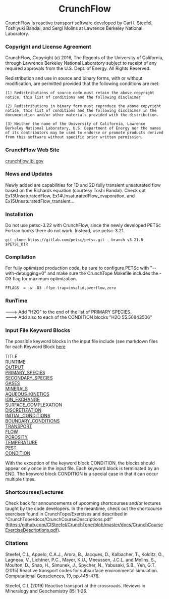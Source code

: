 <h1 align='center'>CrunchFlow</h1>

CrunchFlow is reactive transport software developed by Carl I. Steefel, Toshiyuki Bandai, and Sergi Molins at Lawrence Berkeley National Laboratory.

### Copyright and License Agreement

 CrunchFlow, Copyright (c) 2016, The Regents of the University of California, through Lawrence Berkeley National Laboratory
 subject to receipt of any required approvals from the U.S. Dept. of Energy.  All Rights Reserved.

 Redistribution and use in source and binary forms, with or without modification, are permitted provided that the following conditions are met:

    (1) Redistributions of source code must retain the above copyright notice, this list of conditions and the following disclaimer

    (2) Redistributions in binary form must reproduce the above copyright notice, this list of conditions and the following disclaimer in the documentation and/or other materials provided with the distribution.

    (3) Neither the name of the University of California, Lawrence Berkeley National Laboratory, U.S. Department of Energy nor the names of its contributors may be used to endorse or promote products derived from this software without specific prior written permission.

### CrunchFlow Web Site

[crunchflow.lbl.gov](https://crunch.lbl.gov/)

### News and Updates

Newly added are capabilities for 1D and 2D fully transient unsaturated flow based on the Richards equation (courtesy Toshi Bandai).  Check out Ex13UnsaturatedFlow, Ex14UnsaturatedFlow_evaporation, and Ex15UnsaturatedFlow_transient...

### Installation

Do not use petsc-3.22 with CrunchFlow, since the newly developed PETSc Fortran hooks there do not work.  Instead, use petsc-3.21.

    git clone https://gitlab.com/petsc/petsc.git --branch v3.21.6 $PETSC_DIR

### Compilation

For fully optimized production code, be sure to configure PETSc with "--with-debugging=0" and make sure the CrunchTope Makefile includes the -O3 flag for maximum optimization.

    FFLAGS  = -w -O3 -ffpe-trap=invalid,overflow,zero 

### RunTime

---> Add "H2O" to the end of the list of PRIMARY SPECIES.  
---> Add also to each of the CONDITION blocks  "H2O  55.50843506"

### Input File Keyword Blocks

The possible keyword blocks in the input file include
(see markdown files for each Keyword Block [here](https://github.com/CISteefel/CrunchTope/tree/master/docs/input_file)

TITLE  
[RUNTIME](./docs/input_file/runtime.md)  
[OUTPUT](./docs/input_file/output.md)  
[PRIMARY_SPECIES](./docs/input_file/output.md)  
[SECONDARY_SPECIES](./docs/input_file/secondary_species,md)  
[GASES](./docs/input_file/gases.md)  
[MINERALS](./docs/input_file/minerals.md)  
[AQUEOUS_KINETICS](./docs/input_file/aqueous_kinetics.md)  
[ION_EXCHANGE](./docs/input_file/ion_exchange.md)  
[SURFACE_COMPLEXATION](./docs/input_file/surface_complexation.md)  
[DISCRETIZATION](./docs/input_file/discretization.md)  
[INITIAL_CONDITIONS](./docs/input_file/initial_conditions.md)  
[BOUNDARY_CONDITIONS](./docs/input_file/boundary_conditions.md)  
[TRANSPORT](./docs/input_file/transport.md)  
[FLOW](./docs/input_file/flow.md)  
[POROSITY](./docs/input_file/porosity.md)  
[TEMPERATURE](./doc/input_file/temperature.md)  
[PEST](./doc/input_file/pest.md)  
[CONDITION](./doc/input_file/geochemical_conditions.md)  

With the exception of the keyword block CONDITION, the blocks should 
appear only once in the input file. Each keyword block is terminated by 
an END. The keyword block CONDITION is a special case in that it can 
occur multiple times. 

### Shortcourses/Lectures
Check back for announcements of upcoming shortcourses and/or lectures taught by the code developers. In the meantime, check out the shortcourse exercises found in CrunchTope/Exercises and described in "CrunchTope/docs/CrunchCourseDescriptions.pdf" (https://github.com/CISteefel/CrunchTope/blob/master/docs/CrunchCourseExerciseDescriptions.pdf).

### Citations
Steefel, C.I., Appelo, C.A.J., Arora, B., Jacques, D., Kalbacher, T., Kolditz, O., Lagneau, V., Lichtner, P.C., Mayer, K.U., Meeussen, J.C.L. and Molins, S., Moulton, D., Shao, H., Simunek, J., Spycher, N., Yabusaki, S.B., Yeh, G.T. (2015) Reactive transport codes for subsurface environmental simulation. Computational Geosciences, 19, pp.445-478.

Steefel, C.I. (2019) Reactive transport at the crossroads. Reviews in Mineralogy and Geochemistry 85: 1-26.
